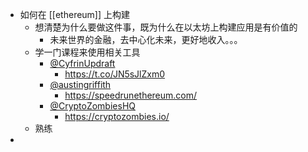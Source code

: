 - 如何在 [[ethereum]] 上构建
	- 想清楚为什么要做这件事，既为什么在以太坊上构建应用是有价值的
		- 未来世界的金融，去中心化未来，更好地收入。。。
	- 学一门课程来使用相关工具
		- [@CyfrinUpdraft](https://x.com/CyfrinUpdraft)
			- https://t.co/JN5sJlZxm0
		- [@austingriffith](https://x.com/austingriffith)
			- https://speedrunethereum.com/
		- [@CryptoZombiesHQ](https://x.com/CryptoZombiesHQ)
			- https://cryptozombies.io/
	- 熟练
-